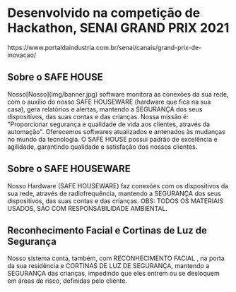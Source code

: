 <h1>Desenvolvido na competição de Hackathon, SENAI GRAND PRIX 2021</h1>
https://www.portaldaindustria.com.br/senai/canais/grand-prix-de-inovacao/
<br>
<h2>Sobre o SAFE HOUSE</h2>
Nosso[Nosso](img/banner.jpg) software monitora as conexões da sua rede, com o auxílio do nosso SAFE HOUSEWARE (hardware que fica na sua casa), gera relatórios e alertas, mantendo a SEGURANÇA dos seus dispositivos, das suas contas e das crianças. Nossa missão é: "Proporcionar segurança e qualidade de vida aos clientes, através da automação". Oferecemos softwares atualizados e antenados às mudanças no mundo da tecnologia. O SAFE HOUSE possui padrão de excelência e agilidade, garantindo qualidade e satisfação dos nossos clientes.
<h2>Sobre o SAFE HOUSEWARE</h2>
Nosso Hardware (SAFE HOUSEWARE) faz conexões com os dispositivos da sua rede, através de radiofrequência, mantendo a SEGURANÇA dos seus dispositivos, das suas contas e das crianças.
OBS: TODOS OS MATERIAIS USADOS, SÃO COM RESPONSÁBILIDADE AMBIENTAL.
<h2>Reconhecimento Facial e Cortinas de Luz de Segurança</h2>
Nosso sistema conta, também, com RECONHECIMENTO FACIAL , na porta da sua residência e CORTINAS DE LUZ DE SEGURANÇA, mantendo a SEGURANÇA das crianças, impedindo que eles entrem ou se desloquem em áreas de risco, definidas pelo cliente.
